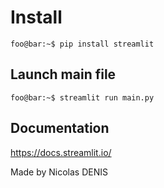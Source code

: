 # Install

```console
foo@bar:~$ pip install streamlit
```

## Launch main file

```console
foo@bar:~$ streamlit run main.py
```

## Documentation

https://docs.streamlit.io/

Made by Nicolas DENIS
